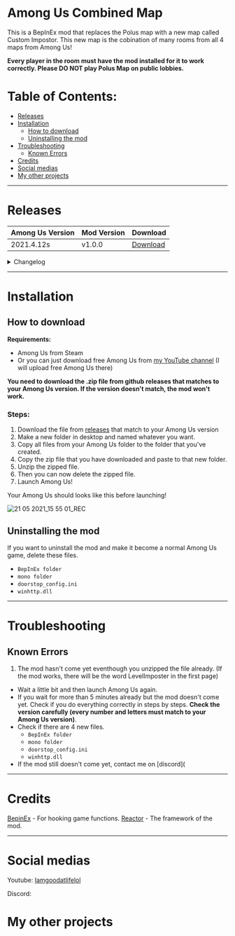 # Among Us Combined Map

This is a BepInEx mod that replaces the Polus map with a new map called Custom Impostor.
This new map is the cobination of many rooms from all 4 maps from Among Us!

**Every player in the room must have the mod installed for it to work correctly. Please DO NOT play Polus Map on public lobbies.**

# Table of Contents:

- [Releases](#releases)  
- [Installation](#installation)  
  - [How to download](#how-to-download)
  - [Uninstalling the mod](#uninstalling-the-mod)
- [Troubleshooting](#troubleshooting)
  - [Known Errors](#known-errors)
- [Credits](#credits)
- [Social medias](#social-medias)
- [My other projects](#my-other-projects)
***

# Releases
| Among Us Version | Mod Version | Download
| --- | --- | ---|
| 2021.4.12s | v1.0.0 | [Download](https://github.com/IagallYT/Among-Us-Combined-Map/releases/download/1.0.0/CombinedMap1.0.0.zip)
<details>
  <summary> Changelog </summary>
 <details>
  <summary> v1.0.0 </summary>
  <ul> <li> 2021.4.12s support </li> </ul>
 </details>
  </details>
  
-----------------------

# Installation 

## How to download

**Requirements:**
- Among Us from Steam
- Or you can just download free Among Us from [my YouTube channel](https://m.youtube.com/channel/UCFZlRTzu_9BWQNw74NwZ6Lw) (I will upload free Among Us there)

**You need to download the .zip file from github releases that matches to your Among Us version.
If the version doesn't match, the mod won't work.**

### Steps:
1. Download the file from [releases](https://github.com/IagallYT/Among-Us-Combined-Map/releases) that match to your Among Us version
2. Make a new folder in desktop and named whatever you want.
3. Copy all files from your Among Us folder to the folder that you've created.
4. Copy the zip file that you have downloaded and paste to that new folder.
5. Unzip the zipped file.
6. Then you can now delete the zipped file.
7. Launch Among Us!

Your Among Us should looks like this before launching!

![21 05 2021_15 55 01_REC](https://user-images.githubusercontent.com/84431885/119111121-f7a50500-ba4c-11eb-9a4c-8ac51b7fa45e.png)

## Uninstalling the mod
If you want to uninstall the mod and make it become a normal Among Us game, delete these files.
- `BepInEx folder`
- `mono folder`
- `doorstop_config.ini`
- `winhttp.dll`
***

# Troubleshooting

## Known Errors

1. The mod hasn't come yet eventhough you unzipped the file already. (If the mod works, there will be the word LevelImposter in the first page)
- Wait a little bit and then launch Among Us again.
- If you wait for more than 5 minutes already but the mod doesn't come yet. Check if you do everything correctly in steps by steps. **Check the version carefully (every number and letters must match to your Among Us version)**.
- Check if there are 4 new files.
  - `BepInEx folder`
  - `mono folder`
  - `doorstop_config.ini`
  - `winhttp.dll`
- If the mod still doesn't come yet, contact me on [discord](
***

# Credits
[BepinEx](https://github.com/BepInEx/BepInEx) - For hooking game functions.
[Reactor](https://github.com/NuclearPowered/Reactor) - The framework of the mod.
***

# Social medias
Youtube: [Iamgoodatlifelol](https://m.youtube.com/channel/UCFZlRTzu_9BWQNw74NwZ6Lw)

Discord: 

# My other projects
